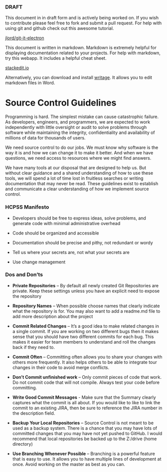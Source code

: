 ### DRAFT

This document in in draft form and is actively being worked on. If you wish to
contribute please feel free to fork and submit a pull request. For help with
using git and github check out this awesome tutorial.

[jlord/git-it-electron](https://github.com/jlord/git-it-electron)

This document is written in markdown. Markdown is extremely helpful for
displaying documentation related to your projects. For help with markdown, try
this webapp. It includes a helpful cheat sheet.

[stackedit.io](https://stackedit.io/app)

Alternatively, you can download and install [writage](http://www.writage.com/).
It allows you to edit markdown files in Word.

Source Control Guidelines
=========================

Programming is hard. The simplest mistake can cause catastrophic failure. As
developers, engineers, and programmers, we are expected to work independently
with little oversight or audit to solve problems through software while
maintaining the integrity, confidentiality and availability of millions of data
for thousands of users.

We need source control to do our jobs. We must know why software is the way it
is and how we can change it to make it better. And when we have questions, we
need access to resources where we might find answers.

We have many tools at our disposal that are designed to help us. But without
clear guidance and a shared understanding of how to use these tools, we will
spend a lot of time lost in fruitless searches or writing documentation that may
never be read. These guidelines exist to establish and communicate a clear
understanding of how we implement source control.

### HCPSS Manifesto 

-   Developers should be free to express ideas, solve problems, and generate
    code with minimal administrative overhead

-   Code should be organized and accessible

-   Documentation should be precise and pithy, not redundant or wordy

-   Tell us where your secrets are, not what your secrets are

-   Use change management

### Dos and Don’ts

-   **Private Repositories** – By default all newly created Git Repositories are
    private. Keep these settings unless you have an explicit need to expose the
    repository

-   **Repository Names** – When possible choose names that clearly indicate what
    the repository is for. You may also want to add a readme.md file to add more
    description about the project

-   **Commit Related Changes** – It’s a good idea to make related changes in a
    single commit. If you are working on two different bugs then it makes sense
    that you should have two different commits for each bug. This makes it
    easier for team members to understand and roll the changes back if they need
    to.

-   **Commit Often** – Committing often allows you to share your changes with
    others more frequently. It also helps others to be able to integrate tour
    changes in their code to avoid merge conflicts.

-   **Don’t Commit unfinished work** – Only commit pieces of code that work. Do
    not commit code that will not compile. Always test your code before
    committing.

-   **Write Good Commit Messages** - Make sure that the Summary clearly captures
    what the commit is all about. If you would like to like to link the commit
    to an existing JIRA, then be sure to reference the JIRA number in the
    description field.

-   **Backup Your Local Repositories** – Source Control is not meant to be used
    as a backup system. There is a chance that you may have lots of committed
    changes that you may have not yet pushed to GitHub. I would recommend that
    local repositories be backed up to the Z:/drive (home directory)

-   **Use Branching Whenever Possible** – Branching is a powerful feature that
    is easy to use. It allows you to have multiple lines of development at once.
    Avoid working on the master as best as you can.
